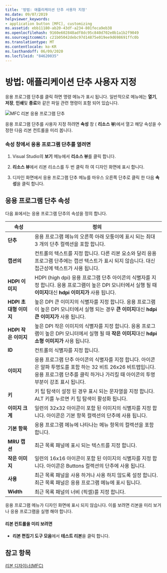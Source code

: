```yaml
---
title: '방법: 애플리케이션 단추 사용자 지정'
ms.date: 09/07/2019
helpviewer_keywords:
- application button [MFC], customizing
ms.assetid: ebb11180-ab20-43df-a234-801feca9eb38
ms.openlocfilehash: 9160e602848adf8dc95c840d702e0b1a1b2f9049
ms.sourcegitcommit: c21b05042debc97d14875e019ee9d698691ffc0b
ms.translationtype: MT
ms.contentlocale: ko-KR
ms.lasthandoff: 06/09/2020
ms.locfileid: "84620035"
---
```

# <a name="how-to-customize-the-application-button"></a>방법: 애플리케이션 단추 사용자 지정

응용 프로그램 단추를 클릭 하면 명령 메뉴가 표시 됩니다. 일반적으로 메뉴에는 **열기**, **저장**, **인쇄**및 **종료**와 같은 파일 관련 명령이 포함 되어 있습니다.

![MFC 리본 응용 프로그램 단추](../mfc/media/application_button.png "MFC 리본 응용 프로그램 단추")

응용 프로그램 단추를 사용자 지정 하려면 **속성** 창 ( **리소스 뷰**)에서 열고 해당 속성을 수정한 다음 리본 컨트롤을 미리 봅니다.

### <a name="to-open-the-application-button-in-the-properties-window"></a>속성 창에서 응용 프로그램 단추를 열려면

1. Visual Studio의 **보기** 메뉴에서 **리소스 뷰**를 클릭 합니다.

1. **리소스 뷰**에서 리본 리소스를 두 번 클릭 하 여 디자인 화면에 표시 합니다.

1. 디자인 화면에서 응용 프로그램 단추 메뉴를 마우스 오른쪽 단추로 클릭 한 다음 **속성**을 클릭 합니다.

## <a name="application-button-properties"></a>응용 프로그램 단추 속성

다음 표에서는 응용 프로그램 단추의 속성을 정의 합니다.

|속성|정의|
|--------------|----------------|
|**단추**|응용 프로그램 메뉴의 오른쪽 아래 모퉁이에 표시 되는 최대 3 개의 단추 컬렉션을 포함 합니다.|
|**캡션의**|컨트롤의 텍스트를 지정 합니다. 다른 리본 요소와 달리 응용 프로그램 단추에는 캡션 텍스트가 표시 되지 않습니다. 대신 접근성에 텍스트가 사용 됩니다.|
|**HDPI 이미지**|HDPI (high dpi) 응용 프로그램 단추 아이콘의 식별자를 지정 합니다. 응용 프로그램이 높은 DPI 모니터에서 실행 될 때 **이미지**대신 **hdpi 이미지가** 사용 됩니다.|
|**HDPI 초대형 이미지**|높은 DPI 큰 이미지의 식별자를 지정 합니다. 응용 프로그램이 높은 DPI 모니터에서 실행 되는 경우 **큰 이미지**대신 **hdpi 큰 이미지가** 사용 됩니다.|
|**HDPI 작은 이미지**|높은 DPI 작은 이미지의 식별자를 지정 합니다. 응용 프로그램이 높은 DPI 모니터에서 실행 될 때 **작은 이미지**대신 **hdpi 소형 이미지가** 사용 됩니다.|
|**ID**|컨트롤의 식별자를 지정 합니다.|
|**이미지**|응용 프로그램 단추 아이콘의 식별자를 지정 합니다. 아이콘은 알파 투명도를 포함 하는 32 비트 26x26 비트맵입니다. 응용 프로그램 단추를 클릭 하거나 가리킬 때 아이콘의 투명 부분이 강조 표시 됩니다.|
|**키**|키 팁 탐색이 설정 된 경우 표시 되는 문자열을 지정 합니다. ALT 키를 누르면 키 팁 탐색이 활성화 됩니다.|
|**이미지 크게**|일련의 32x32 아이콘이 포함 된 이미지의 식별자를 지정 합니다. 아이콘은 기본 항목 컬렉션의 단추에 사용 됩니다.|
|**기본 항목**|응용 프로그램 메뉴에 나타나는 메뉴 항목의 컬렉션을 포함 합니다.|
|**MRU 캡션**|최근 목록 패널에 표시 되는 텍스트를 지정 합니다.|
|**작은 이미지**|일련의 16x16 아이콘이 포함 된 이미지의 식별자를 지정 합니다. 아이콘은 Buttons 컬렉션의 단추에 사용 됩니다.|
|**사용**|최근 목록 패널을 사용 하거나 사용 하지 않도록 설정 합니다. 최근 목록 패널은 응용 프로그램 메뉴에 표시 됩니다.|
|**Width**|최근 목록 패널의 너비 (픽셀)를 지정 합니다.|

응용 프로그램 메뉴가 디자인 화면에 표시 되지 않습니다. 이를 보려면 리본을 미리 보거나 응용 프로그램을 실행 해야 합니다.

#### <a name="to-preview-the-ribbon-control"></a>리본 컨트롤을 미리 보려면

- **리본 편집기 도구 모음**에서 **테스트 리본**을 클릭 합니다.

## <a name="see-also"></a>참고 항목

[리본 디자이너(MFC)](ribbon-designer-mfc.md)
